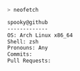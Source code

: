 ```zsh
> neofetch
```

```zsh
spooky@github
-------------
OS: Arch Linux x86_64
Shell: zsh
Pronouns: Any
Commits:
Pull Requests:
```
<!--
**spookybytesyou/spookybytesyou** is a ✨ _special_ ✨ repository because its `README.md` (this file) appears on your GitHub profile.

Here are some ideas to get you started:

- 🔭 I’m currently working on ...
- 🌱 I’m currently learning ...
- 👯 I’m looking to collaborate on ...
- 🤔 I’m looking for help with ...
- 💬 Ask me about ...
- 📫 How to reach me: ...
- 😄 Pronouns: ...
- ⚡ Fun fact: ...
-->
